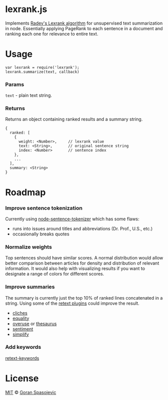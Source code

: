 # lexrank.js

Implements [Radev's Lexrank algorithm](http://www.jair.org/papers/paper1523.html) for unsupervised text summarization in node. Essentially applying PageRank to each sentence in a document and ranking each one for relevance to entire text. 

# Usage

```
var lexrank = require('lexrank');
lexrank.summarize(text, callback)
```

### Params

`text` - plain text string.

### Returns

Returns an object containing ranked results and a summary string.

```
{
  ranked: [
    {
      weight: <Number>,     // lexrank value
      text: <String>,       // original sentence string
      index: <Number>       // sentence index
    },
    ...
  ],
  summary: <String>
}
```

# Roadmap

### Improve sentence tokenization

Currently using [node-sentence-tokenizer](https://github.com/parmentf/node-sentence-tokenizer) which has some flaws:

- runs into issues around titles and abbreviations (Dr. Prof., U.S., etc.)
- occasionally breaks quotes

### Normalize weights

Top sentences should have similar scores. A normal distribution would allow better comparison between articles for density and distribution of relevant information. It would also help with visualizing results if you want to designate a range of colors for different scores.

### Improve summaries

The summary is currently just the top 10% of ranked lines concatenated in a string. Using some of the [retext plugins](https://github.com/wooorm/retext/blob/master/doc/plugins.md) could improve the result.

- [cliches](https://github.com/dunckr/retext-cliches)
- [equality](https://github.com/wooorm/retext-equality)
- [overuse](https://github.com/dunckr/retext-overuse) or [thesaurus](https://github.com/daizoru/node-thesaurus)
- [sentiment](https://github.com/wooorm/retext-sentiment)
- [simplify](https://github.com/wooorm/retext-simplify)

### Add keywords

[retext-keywords](https://github.com/wooorm/retext-keywords)

# License

[MIT](https://github.com/gorango/lexrank.js/blob/master/LICENSE) © [Goran Spasojevic](https://gorango.me)
